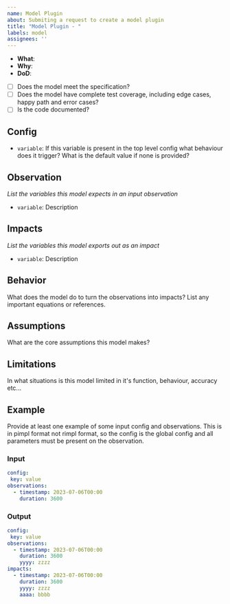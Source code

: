 ```yaml
---
name: Model Plugin
about: Submiting a request to create a model plugin
title: "Model Plugin - "
labels: model
assignees: ''
---
```


- **What**: 
- **Why**: 
- **DoD**:
- [ ] Does the model meet the specification?
- [ ] Does the model have complete test coverage, including edge cases, happy path and error cases?
- [ ] Is the code documented?

## Config
- `variable`: If this variable is present in the top level config what behaviour does it trigger? What is the default value if none is provided?

## Observation
_List the variables this model expects in an input observation_
- `variable`: Description

## Impacts
_List the variables this model exports out as an impact_
- `variable`: Description

## Behavior
What does the model do to turn the observations into impacts? List any important equations or references.

## Assumptions
What are the core assumptions this model makes?

## Limitations
In what situations is this model limited in it's function, behaviour, accuracy etc...

## Example
Provide at least one example of some input config and observations. This is in pimpl format not rimpl format, so the config is the global config and all parameters must be present on the observation.

### Input

```yaml
config:
 key: value
observations: 
  - timestamp: 2023-07-06T00:00
    duration: 3600
```

### Output

```yaml
config:
 key: value
observations: 
  - timestamp: 2023-07-06T00:00
    duration: 3600
    yyyy: zzzz
impacts: 
  - timestamp: 2023-07-06T00:00
    duration: 3600
    yyyy: zzzz
    aaaa: bbbb
```
